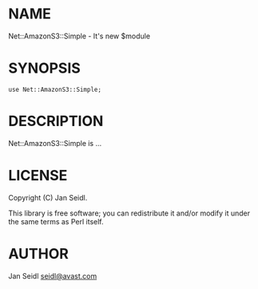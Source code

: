 # NAME

Net::AmazonS3::Simple - It's new $module

# SYNOPSIS

    use Net::AmazonS3::Simple;

# DESCRIPTION

Net::AmazonS3::Simple is ...

# LICENSE

Copyright (C) Jan Seidl.

This library is free software; you can redistribute it and/or modify
it under the same terms as Perl itself.

# AUTHOR

Jan Seidl <seidl@avast.com>
